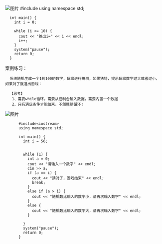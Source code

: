 ![图片](https://user-images.githubusercontent.com/38878365/192751216-68fd02d2-60a1-4547-96ae-79eefaccade0.png)
      #include<iostream>
      using namespace std;

      int main() {
        int i = 0;

        while (i <= 10) {
          cout << "输出i=" << i << endl;
          i++;
        }
        system("pause");
        return 0;
      }
                                     
                                     
                                     
案例练习：
                                     
      系统随机生成一个1到100的数字，玩家进行猜测，如果猜错，提示玩家数字过大或者过小，如果对了就退出游戏：
                                     
      【思考】
       1、需要while循环，需要从控制台输入数据，需要内置一个数据
       2、只有满足条件才能结束，不然继续循环；
                                     
![图片](https://user-images.githubusercontent.com/38878365/192753065-61065b04-dda6-40d9-887f-7c27dbbb84cf.png)

          #include<iostream>
          using namespace std;

          int main() {
            int i = 56;


            while (1) {
              int a = 0;
              cout << "请输入一个数字" << endl;
              cin >> a;
              if (a == i) {
                cout << "猜对了，游戏结束" << endl;
                break;
              }
              else if (a > i) {
                cout << "随机数比输入的数字小，请再次输入数字" << endl;
              }
              else {
                cout << "随机数比输入的数字大，请再次输入数字" << endl;
              }

            }
            system("pause");
            return 0;
          }                                     
